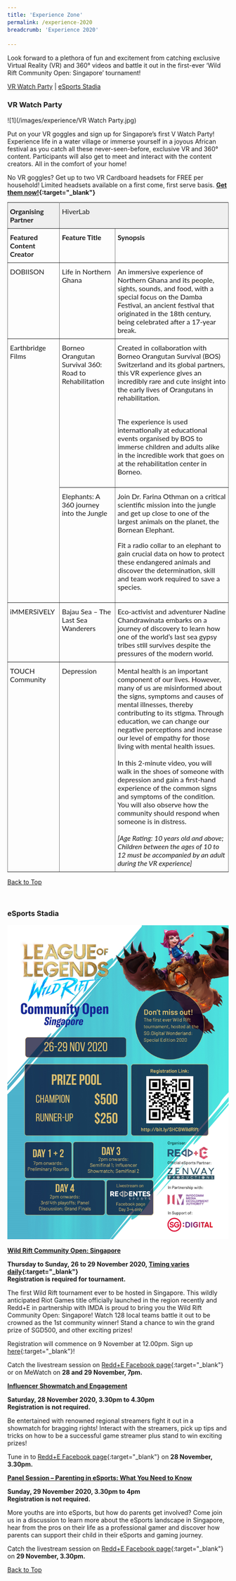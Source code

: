 ```yaml
---
title: 'Experience Zone'
permalink: /experience-2020
breadcrumb: 'Experience 2020'

---
```


Look forward to a plethora of fun and excitement from catching exclusive Virtual Reality (VR) and 360&#176; videos and battle it out in the first-ever ‘Wild Rift Community Open: Singapore’ tournament!

<a name="top"></a>
[VR Watch Party](#1) | [eSports Stadia](#2) 

<a name="1"></a>
### **VR Watch Party**<br>

![1](/images/experience/VR Watch Party.jpg)

Put on your VR goggles and sign up for Singapore’s first V Watch Party! Experience life in a water village or immerse yourself in a joyous African festival as you catch all these never-seen-before, exclusive VR and 360&#176; content. Participants will also get to meet and interact with the content creators. All in the comfort of your home!

No VR goggles? Get up to two VR Cardboard headsets for FREE per household! Limited headsets available on a first come, first serve basis. <b>[Get them now!](https://www.sgdwonderlandspecial.com/){:target="_blank"}</b>

<style type="text/css">
.tg  {border-collapse:collapse;border-spacing:0;}
.tg td{font-family:Lato;font-size:16px;padding:10px 5px;border-style:solid;border-width:1px;overflow:hidden;word-break:normal;border-color:black;}
.tg th{font-family:Lato;font-size:16px;font-weight:normal;padding:10px 5px;border-style:solid;border-width:1px;overflow:hidden;word-break:normal;border-color:black;}
.tg .tg-0pky{border-color:inherit;text-align:left;vertical-align:top}
.tg .tg-y698{background-color:#efefef;border-color:inherit;text-align:left;vertical-align:top}
</style>
<table class="tg">
  <tr>
    <th class="tg-y698" colspan="1"><b>Organising Partner</b></th><th class="tg-y698" colspan="2">HiverLab</th>
  </tr>
  <tr>
    <td class="tg-0pky"><b>Featured Content Creator</b></td>
    <td class="tg-0pky"><b>Feature Title</b></td>
    <td class="tg-0pky"><b>Synopsis</b></td>
  </tr>
  <tr>
    <td class="tg-0pky">DOBIISON</td>
    <td class="tg-0pky">Life in Northern Ghana</td>
    <td class="tg-0pky">An immersive experience of Northern Ghana and its people, sights, sounds, and food, with a special focus on the Damba Festival, an ancient festival that originated in the 18th century, being celebrated after a 17-year break.</td>
  </tr>
  <tr>
    <td class="tg-0pky" rowspan="2">Earthbridge Films</td>
    <td class="tg-0pky">Borneo Orangutan Survival 360: Road to Rehabilitation</td>
    <td class="tg-0pky">Created in collaboration with Borneo Orangutan Survival (BOS) Switzerland and its global partners, this VR experience gives an incredibly rare and cute insight into the early lives of Orangutans in rehabilitation.<br><br>

The experience is used internationally at educational events organised by BOS to immerse children and adults alike in the incredible work that goes on at the rehabilitation center in Borneo.
</td>
  </tr>
  <tr>
    <td class="tg-0pky">Elephants: A 360 journey into the Jungle</td>
    <td class="tg-0pky">Join Dr. Farina Othman on a critical scientific mission into the jungle and get up close to one of the largest animals on the planet, the Bornean Elephant.<br>

Fit a radio collar to an elephant to gain crucial data on how to protect these endangered animals and discover the determination, skill and team work required to save a species.
</td>
  </tr>
  <tr>
    <td class="tg-0pky">iMMERSiVELY</td>
    <td class="tg-0pky">Bajau Sea – The Last Sea Wanderers</td>
    <td class="tg-0pky">Eco-activist and adventurer Nadine Chandrawinata embarks on a journey of discovery to learn how one of the world’s last sea gypsy tribes still survives despite the pressures of the modern world.</td>
  </tr>
    <tr>
    <td class="tg-0pky">TOUCH Community</td>
    <td class="tg-0pky">Depression</td>
    <td class="tg-0pky">Mental health is an important component of our lives. However, many of us are misinformed about the signs, symptoms and causes of mental illnesses, thereby contributing to its stigma. Through education, we can change our negative perceptions and increase our level of empathy for those living with mental health issues.<br><br> In this 2-minute video, you will walk in the shoes of someone with depression and gain a first-hand experience of the common signs and symptoms of the condition. You will also observe how the community should respond when someone is in distress.<br><br>  
<i>&#91;Age Rating: 10 years old and above; Children between the ages of 10 to 12 must be accompanied by an adult during the VR experience&#93;</i> 
</td>
  </tr>
</table>


[Back to Top](#top)

<a name="2"></a><br>
### **eSports Stadia**<br>

![2](/images/experience/LOL.jpg)

<b><u>Wild Rift Community Open: Singapore</u></b><br>

<b>Thursday to Sunday, 26 to 29 November 2020, [Timing varies daily](https://www.eventbrite.sg/e/league-of-legends-wild-rift-community-open-tickets-126191206295){:target="_blank"}<br>
Registration is required for tournament.</b><br>

The first Wild Rift tournament ever to be hosted in Singapore. This wildly anticipated Riot Games title officially launched in the region recently and Redd+E in partnership with IMDA is proud to bring you the Wild Rift Community Open: Singapore! Watch 128 local teams battle it out to be crowned as the 1st community winner! Stand a chance to win the grand prize of SGD500, and other exciting prizes! 

Registration will commence on 9 November at 12.00pm. Sign up [here](https://www.eventbrite.sg/e/stay-home-challenge-breakertentative-name-wild-rift-tickets-126191206295){:target="_blank"}!

Catch the livestream session on [Redd+E Facebook page](https://www.facebook.com/ReddentesSports/){:target="_blank"} or on MeWatch on <b>28 and 29 November, 7pm.</b>

<b><u>Influencer Showmatch and Engagement</u></b><br>

<b>Saturday, 28 November 2020, 3.30pm to 4.30pm<br>
Registration is not required.</b>

Be entertained with renowned regional streamers fight it out in a showmatch for bragging rights! Interact with the streamers, pick up tips and tricks on how to be a successful game streamer plus stand to win exciting prizes!

Tune in to [Redd+E Facebook page](https://www.facebook.com/ReddentesSports/){:target="_blank"} on <b>28 November, 3.30pm.</b>

<b><u>Panel Session – Parenting in eSports: What You Need to Know</u></b><br>

<b>Sunday, 29 November 2020, 3.30pm to 4pm<br>
Registration is not required.</b>

More youths are into eSports, but how do parents get involved? Come join us in a discussion to learn more about the eSports landscape in Singapore, hear from the pros on their life as a professional gamer and discover how parents can support their child in their eSports and gaming journey. 

Catch the livestream session on [Redd+E Facebook page](https://www.facebook.com/ReddentesSports/){:target="_blank"} on <b>29 November, 3.30pm.</b>



[Back to Top](#top)

